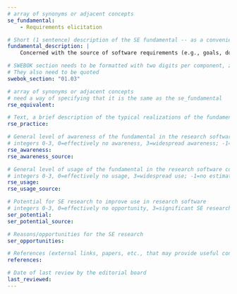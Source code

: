 ```yaml
---
# array of synonyms or adjacent concepts
se_fundamental:
    - Requirements elicitation

# Short (1 sentence) description of the SE fundamental -- as a convenience
fundamental_description: |
    Concerned with the source of software requirements (e.g., goals, domain knowledge, stakeholders, environment) and how to collect them using elicitation techniques (e.g., interviews, scenarios, prototypes, observation, user stories).

# SWEBOK section needs to be formatted with two digits per component, zero-filled so that they sort lexically as strings
# They also need to be quoted
swebok_section: "01.03"

# array of synonyms or adjacent concepts
# need a way of specifying that it is the same as the se_fundamental
rse_equivalent:

# Text, a brief description of the typical realizations of the fundamental, in RSE practice
rse_practice: 

# General level of awareness of the fundamental in the research software community
# integers 0-3, 0=effectively no awareness, 3=widespread awareness; -1=no estimate
rse_awareness: 
rse_awareness_source: 

# General level of usage of the fundamental in the research software community
# integers 0-3, 0=effectively no usage, 3=widespread use; -1=no estimate
rse_usage: 
rse_usage_source: 

# Potential for SE research to improve use in research software
# integers 0-3, 0=effectively no opportunity, 3=significant SE research beneficial; -1=no estimate
ser_potential: 
ser_potential_source: 

# Reasons/opportunities for the SE research
ser_opportunities: 

# References (external links, papers, etc., that may provide useful connections)
references:

# Date of last review by the editorial board
last_reviewed: 
---
```

